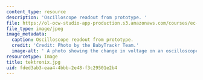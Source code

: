 ```yaml
---
content_type: resource
description: 'Oscilloscope readout from prototype. '
file: https://ol-ocw-studio-app-production.s3.amazonaws.com/courses/ec-710-d-lab-medical-technologies-for-the-developing-world-spring-2010/fded3ab3eaa44bbb2e48f3c29501e2b4_tektronix.jpg
file_type: image/jpeg
image_metadata:
  caption: Oscilloscope readout from prototype.
  credit: 'Credit: Photo by the BabyTrackr Team.'
  image-alt: ' A photo showing the change in voltage on an oscilloscope.'
resourcetype: Image
title: tektronix.jpg
uid: fded3ab3-eaa4-4bbb-2e48-f3c29501e2b4
---
```

